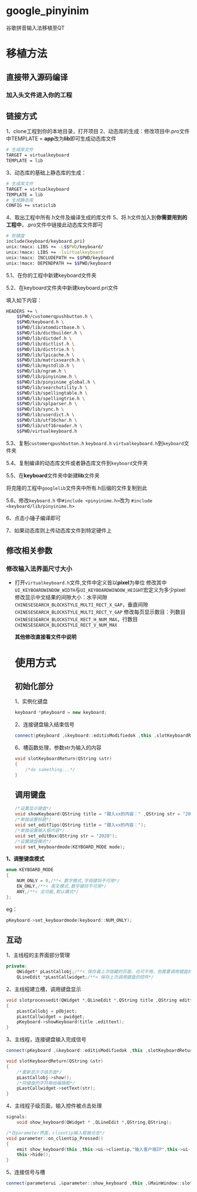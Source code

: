 # google_pinyinim
谷歌拼音输入法移植至QT
# 移植方法
## 直接带入源码编译
### 加入头文件进入你的工程
## 链接方式
1、clone工程到你的本地目录，打开项目
2、动态库的生成：修改项目中.pro文件中TEMPLATE = **app**改为**lib**即可生成动态库文件

```bash
# 生成库文件
TARGET = virtualkeyboard
TEMPLATE = lib
```

3、动态库的基础上静态库的生成：

```bash
# 生成库文件
TARGET = virtualkeyboard
TEMPLATE = lib
# 生成静态库
CONFIG += staticlib
```

4、取出工程中所有.h文件及编译生成的库文件
5、将.h文件加入到**你需要用到的工程中**，.pro文件中链接此动态库文件即可

```bash
# 软键盘
include(keyboard/keyboard.pri)
unix:!macx: LIBS += -L$$PWD/keyboard/
unix:!macx: LIBS += -lvirtualkeyboard
unix:!macx: INCLUDEPATH += $$PWD/keyboard
unix:!macx: DEPENDPATH += $$PWD/keyboard
```

5.1、在你的工程中新建keyboard文件夹

5.2、在keyboard文件夹中新建keyboard.pri文件

填入如下内容：

```bash
HEADERS += \
    $$PWD/customerqpushbutton.h \
    $$PWD/keyboard.h \
    $$PWD/lib/atomdictbase.h \
    $$PWD/lib/dictbuilder.h \
    $$PWD/lib/dictdef.h \
    $$PWD/lib/dictlist.h \
    $$PWD/lib/dicttrie.h \
    $$PWD/lib/lpicache.h \
    $$PWD/lib/matrixsearch.h \
    $$PWD/lib/mystdlib.h \
    $$PWD/lib/ngram.h \
    $$PWD/lib/pinyinime.h \
    $$PWD/lib/pinyinime_global.h \
    $$PWD/lib/searchutility.h \
    $$PWD/lib/spellingtable.h \
    $$PWD/lib/spellingtrie.h \
    $$PWD/lib/splparser.h \
    $$PWD/lib/sync.h \
    $$PWD/lib/userdict.h \
    $$PWD/lib/utf16char.h \
    $$PWD/lib/utf16reader.h \
    $$PWD/virtualkeyboard.h
```

5.3、复制`customerqpushbutton.h` `keyboard.h` `virtualkeyboard.h`到`keyboard`文件夹

5.4、复制编译的动态库文件或者静态库文件到`keyboard`文件夹

5.5、在**keyboard**文件夹中新建**lib**文件夹

将克隆的工程中`googlelib`文件夹中所有.h后缀的文件复制到此

5.6、修改`keyboard.h` 中`#include <pinyinime.h>`改为 `#include <keyboard/lib/pinyinime.h>`

6、点击小锤子编译即可

7、如果动态库则上传动态库文件到特定硬件上

## 修改相关参数
### 修改输入法界面尺寸大小
- 打开`virtualkeyboard.h`文件,文件中定义皆以**pixel**为单位
  修改其中`UI_KEYBOARDWINDOW_WIDTH`与`UI_KEYBOARDWINDOW_HEIGHT`宏定义为多少pixel
  修改显示中文结果的间隙大小：水平间隙`CHINESESEARCH_BLOCKSTYLE_MULTI_RECT_X_GAP`，垂直间隙`CHINESESEARCH_BLOCKSTYLE_MULTI_RECT_Y_GAP`
  修改每页显示数目：列数目`CHINESESEARCH_BLOCKSTYLE_RECT_H_NUM_MAX`，行数目`CHINESESEARCH_BLOCKSTYLE_RECT_V_NUM_MAX`

  **其他修改直接看文件中说明**

  # 使用方式

  ## 初始化部分
  
  1、实例化键盘
  
  ```cpp
  keyboard *pKeyboard = new keyboard;
  ```
  
  2、连接键盘输入结束信号
  
  ```cpp
  connect(pKeyboard ,&keyboard::editisModifiedok ,this ,slotKeyboardReturn);
  ```
  
  6、槽函数处理，参数str为输入的内容
  
  ```cpp
  void slotKeyboardReturn(QString &str)
  {
      /*do something...*/
  }
  ```
  
  ## 调用键盘
  
  ```cpp
  /*设置显示键盘*/
  void showKeyboard(QString title = "键入xx的内容：" ,QString str = "2020");
  /*单独设置标题*/
  void set_editTips(QString title = "键入xx的内容：");
  /*单独设置输入框内容*/
  void set_editBox(QString str = "2020");
  /*设置键盘模式*/
  void set_keyboardmode(KEYBOARD_MODE mode);
  ```

**1、调整键盘模式**

```c
enum KEYBOARD_MODE
{
    NUM_ONLY = 0,/**< 数字模式,字母键将不可用*/
    EN_ONLY,/**< 英文模式,数字键将不可用*/
    ANY,/**< 全功能,默认模式*/
};
```

eg：

```cpp
pKeyboard->set_keyboardmode(keyboard::NUM_ONLY);
```

## 互动

1、主线程的主界面部分管理

```cpp
private:
    QWidget* pLastCallobj;/**< 保存着上次隐藏的页面，也可不用，但需要调用键盘的页面不隐藏*/
    QLineEdit *pLastCallwidget;/**< 保存上次调用键盘的控件*/
```

2、主线程建立槽，调用键盘显示

```cpp
void slotprocessedit(QWidget *,QLineEdit *,QString title ,QString edittext)
{
    pLastCallobj = pObject;
    pLastCallwidget = pwidget;
	pKeyboard->showKeyboard(title ,edittext);
}
```

3、主线程，连接键盘输入完成信号

```cpp
connect(pKeyboard ,&keyboard::editisModifiedok ,this ,slotKeyboardReturn);
```

```cpp
void slotKeyboardReturn(QString &str)
{
    /*重新显示子级页面*/
    pLastCallobj->show();
    /*将键盘的字符串给编辑框*/
    pLastCallwidget->setText(str);
}
```



4、主线程子级页面，输入控件被点击处理

```cpp
signals:
    void show_keyboard(QWidget * ,QLineEdit *,QString,QString);
```

```cpp
/*在parameter界面，clientip输入框被点击*/
void parameter::on_clientip_Pressed()
{
    emit show_keyboard(this ,this->ui->clientip,"输入客户端IP",this->ui->clientip->text());
    this->hide();
}
```

5、连接信号与槽

```cpp
connect(parameterui ,&parameter::show_keyboard ,this ,&MainWindow::slotprocessedit);/*parameterui为主界面的子级页面*/
```

